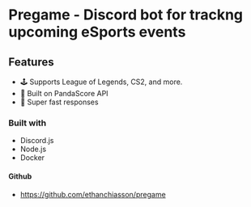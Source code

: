 # Pregame - Discord bot for trackng upcoming eSports events

## Features

- 🕹 Supports League of Legends, CS2, and more.
- 🐼 Built on PandaScore API
- 🚀 Super fast responses

### Built with 

- Discord.js
- Node.js
- Docker

#### Github
- https://github.com/ethanchiasson/pregame